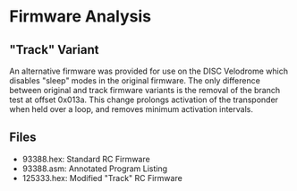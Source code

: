 # Firmware Analysis

## "Track" Variant

An alternative firmware was provided for use on the
DISC Velodrome which disables "sleep" modes in the
original firmware. The only difference between original
and track firmware variants is the removal of the
branch test at offset 0x013a. This change prolongs
activation of the transponder when held over a loop,
and removes minimum activation intervals.


## Files

   - 93388.hex: Standard RC Firmware
   - 93388.asm: Annotated Program Listing
   - 125333.hex: Modified "Track" RC Firmware

